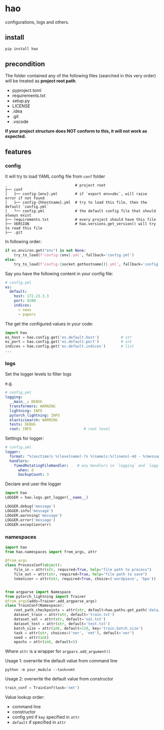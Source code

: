 # hao

configurations, logs and others.

## install

```bash
pip install hao
```

## precondition

The folder contained any of the following files (searched in this very order) will be treated as **project root path**.

- pyproject.toml
- requirements.txt
- setup.py
- LICENSE
- .idea
- .git
- .vscode

**If your project structure does NOT conform to this, it will not work as expected.**

## features

### config

It will try to load YAML config file from `conf` folder
```
.                               # project root
├── conf
│   ├── config-{env}.yml        # if `export env=abc`, will raise error if not found
│   ├── config-{hhostname}.yml  # try to load this file, then the default `config.yml`
│   └── config.yml              # the default config file that should always exist
├── requirements.txt            # every project should have this file
├── VERSION                     # hao.versions.get_version() will try to read this file
├── .git
```

In following order:

```python
if os.environ.get("env") is not None:
    try_to_load(f'config-{env}.yml', fallback='config.yml')                   # echo $env
else:
    try_to_load(f'config-{socket.gethostname()}.yml', fallback='config.yml')  # echo hostname
```

Say you have the following content in your config file:
```yaml
# config.yml
es:
  default:
    host: 172.23.3.3
    port: 9200
    indices:
      - news
      - papers
```

The get the configured values in your code:
```python
import hao
es_host = hao.config.get('es.default.host')          # str
es_port = hao.config.get('es.default.port')          # int
indices = hao.config.get('es.default.indices')       # list
...
```

### logs

Set the logger levels to filter logs

e.g.
```yaml
# config.yml
logging:
  __main__: DEBUG
  transformers: WARNING
  lightning: INFO
  pytorch_lightning: INFO
  elasticsearch: WARNING
  tests: DEBUG
  root: INFO                        # root level
```

Settings for logger:
```yaml
# config.yml
logger:
  format: "%(asctime)s %(levelname)-7s %(name)s:%(lineno)-4d - %(message)s"   # overwrite to change to other format
  handlers:
    TimedRotatingFileHandler:    # any Handlers in `logging` and `logging.handlers` with it's config
      when: d
      backupCount: 3
```

Declare and user the logger

```python
import hao
LOGGER = hao.logs.get_logger(__name__)

LOGGER.debug('message')
LOGGER.info('message')
LOGGER.warnning('message')
LOGGER.error('message')
LOGGER.exception(err)
```

### namespaces

```python
import hao
from hao.namespaces import from_args, attr

@from_args
class ProcessConf(object):
    file_in = attr(str, required=True, help="file path to process")
    file_out = attr(str, required=True, help="file path to save")
    tokenizer = attr(str, required=True, choice=('wordpiece', 'bpe'))


from argparse import Namespace
from pytorch_lightning import Trainer
@from_args(adds=Trainer.add_argparse_args)
class TrainConf(Namespace):
    root_path_checkpoints = attr(str, default=hao.paths.get_path('data/checkpoints/'))
    dataset_train = attr(str, default='train.txt')
    dataset_val = attr(str, default='val.txt')
    dataset_test = attr(str, default='test.txt')
    batch_size = attr(int, default=128, key='train.batch_size')                          # key means try to load from config.yml by the key
    task = attr(str, choices=('ner', 'nmt'), default='ner')
    seed = attr(int)
    epochs = attr(int, default=5)
```

Where `attr` is a wrapper for `argpars.add_argument()`

Usage 1: overwrite the default value from command line

```shell
python -m your_module --task=nmt
```

Usage 2: overwrite the default value from constructor
```python
train_conf = TrainConf(task='nmt')
```

Value lookup order:

- command line
- constructor
- config yml if `key` specified in `attr`
- `default` if specified in `attr`

